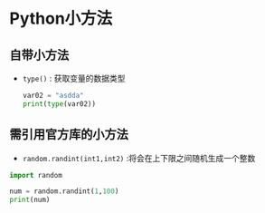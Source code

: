 # Python小方法

## 自带小方法

- `type()` : 获取变量的数据类型

    ```py
    var02 = "asdda"
    print(type(var02))
    ```

## 需引用官方库的小方法

- `random.randint(int1,int2)` :将会在上下限之间随机生成一个整数

```py
import random

num = random.randint(1,100)
print(num)

```
